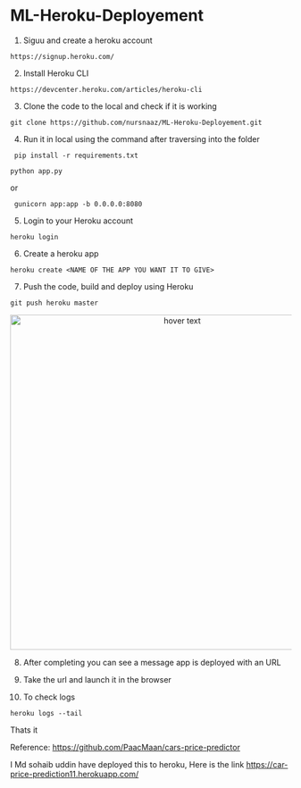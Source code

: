 # ML-Heroku-Deployement


1. Siguu and create a heroku account

```https://signup.heroku.com/```

2. Install Heroku CLI

```https://devcenter.heroku.com/articles/heroku-cli```

3. Clone the code to the local and check if it is working

```git clone https://github.com/nursnaaz/ML-Heroku-Deployement.git```

4. Run it in local using the command after traversing into the folder


``` pip install -r requirements.txt```


```python app.py```

or 

``` gunicorn app:app -b 0.0.0.0:8080```

5. Login to your Heroku account 


```heroku login```

6. Create a heroku app

```heroku create <NAME OF THE APP YOU WANT IT TO GIVE>```

7. Push the code, build and deploy using Heroku

```git push heroku master```


<p align="center">
  <img src="https://github.com/nursnaaz/ML-Heroku-Deployement/blob/master/Screenshot%202020-07-07%20at%202.16.26%20AM.png" width="600" title="hover text">
 
</p>


8. After completing you can see a message app is deployed with an URL

9. Take the url and launch it in the browser

10. To check logs

```heroku logs --tail ```

Thats it

Reference:
https://github.com/PaacMaan/cars-price-predictor

I Md sohaib uddin have deployed this to heroku, Here is the link https://car-price-prediction11.herokuapp.com/
